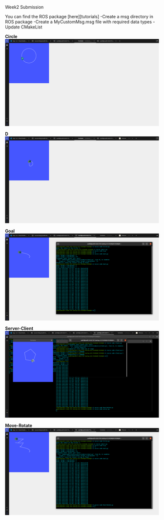 Week2 Submission

You can find the ROS package [here][tutorials]
-Create a msg directory in ROS package
-Create a MyCustomMsg.msg file with required data types
-Update CMakeList

**Circle**
<img src="Data/Circle.png">

**D**
<img src="Data/D.png">


**Goal**
<img src="Data/Goal.png">


**Server-Client**
<img src="Data/Server-Client.png">


**Move-Rotate**
<img src="Data/Move.png">